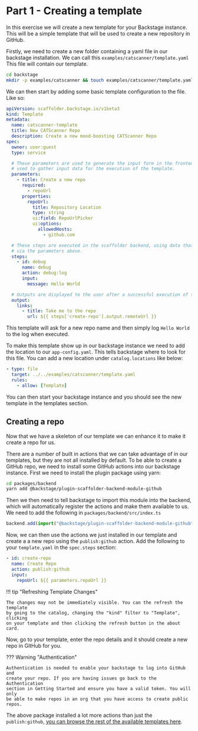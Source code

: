 # Part 1 - Creating a template

In this exercise we will create a new template for your Backstage instance. This
will be a simple template that will be used to create a new repository in
GitHub.

Firstly, we need to create a new folder containing a yaml file in our backstage
installation. We can call this `examples/catscanner/template.yaml` This file
will contain our template.

```bash
cd backstage
mkdir -p examples/catscanner && touch examples/catscanner/template.yaml
```

We can then start by adding some basic template configuration to the file. Like
so:

```yaml
apiVersion: scaffolder.backstage.io/v1beta3
kind: Template
metadata:
  name: catscanner-template
  title: New CATScanner Repo
  description: Create a new mood-boosting CATScanner Repo
spec:
  owner: user:guest
  type: service

  # These parameters are used to generate the input form in the frontend, and are
  # used to gather input data for the execution of the template.
  parameters:
    - title: Create a new repo
      required:
        - repoUrl
      properties:
        repoUrl:
          title: Repository Location
          type: string
          ui:field: RepoUrlPicker
          ui:options:
            allowedHosts:
              - github.com

  # These steps are executed in the scaffolder backend, using data that we gathered
  # via the parameters above.
  steps:
    - id: debug
      name: debug
      action: debug:log
      input:
        message: Hello World

  # Outputs are displayed to the user after a successful execution of the template.
  output:
    links:
      - title: Take me to the repo
        url: ${{ steps['create-repo'].output.remoteUrl }}
```

This template will ask for a new repo name and then simply log `Hello World` to
the log when executed.

To make this template show up in our backstage instance we need to add the
location to our `app-config.yaml`. This tells backstage where to look for this
file. You can add a new location under `catalog.locations` like below:

```yaml
- type: file
  target: ../../examples/catscanner/template.yaml
  rules:
    - allow: [Template]
```

You can then start your backstage instance and you should see the new template
in the templates section.

## Creating a repo

Now that we have a skeleton of our template we can enhance it to make it create
a repo for us.

There are a number of built in actions that we can take advantage of in our
templates, but they are not all installed by default. To be able to create a
GitHub repo, we need to install some GitHub actions into our backstage instance.
First we need to install the plugin package using yarn:

```bash
cd packages/backend
yarn add @backstage/plugin-scaffolder-backend-module-github
```

Then we then need to tell backstage to import this module into the backend,
which will automatically register the actions and make them available to us. We
need to add the following in `packages/backend/src/index.ts`

```typescript
backend.add(import("@backstage/plugin-scaffolder-backend-module-github"));
```

Now, we can then use the actions we just installed in our template and create a
a new repo using the `publish:github` action. Add the following to your
`template.yaml` in the `spec.steps` section:

```yaml
- id: create-repo
  name: Create Repo
  action: publish:github
  input:
    repoUrl: ${{ parameters.repoUrl }}
```

!!! tip "Refreshing Template Changes"

    The changes may not be immediately visible. You can the refresh the template
    by going to the catalog, changing the "kind" filter to "Template", clicking
    on your template and then clicking the refresh button in the about card.

Now, go to your template, enter the repo details and it should create a new repo
in GitHub for you.

??? Warning "Authentication"

    Authentication is needed to enable your backstage to log into GitHub and
    create your repo. If you are having issues go back to the Authentication
    section in Getting Started and ensure you have a valid token. You will only
    be able to make repos in an org that you have access to create public repos.

The above package installed a lot more actions than just the `publish:github`,
[you can browse the rest of the available templates here](http://localhost:3000/create/actions).
